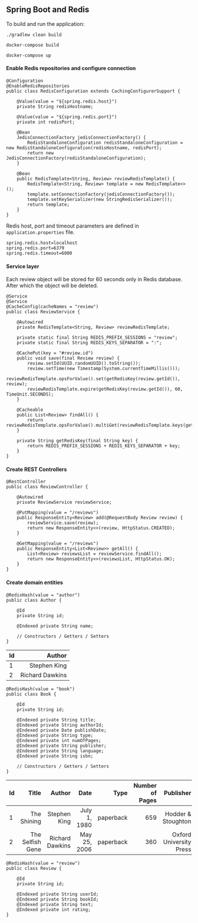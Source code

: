 ## Spring Boot and Redis

To build and run the application: 

`./gradlew clean build`

`docker-compose build`

`docker-compose up`

#### Enable Redis repositories and configure connection

```
@Configuration
@EnableRedisRepositories
public class RedisConfiguration extends CachingConfigurerSupport {

    @Value(value = "${spring.redis.host}")
    private String redisHostname;

    @Value(value = "${spring.redis.port}")
    private int redisPort;

    @Bean
    JedisConnectionFactory jedisConnectionFactory() {
        RedisStandaloneConfiguration redisStandaloneConfiguration = new RedisStandaloneConfiguration(redisHostname, redisPort);
        return new JedisConnectionFactory(redisStandaloneConfiguration);
    }

    @Bean
    public RedisTemplate<String, Review> reviewRedisTemplate() {
        RedisTemplate<String, Review> template = new RedisTemplate<>();
        template.setConnectionFactory(jedisConnectionFactory());
        template.setKeySerializer(new StringRedisSerializer());
        return template;
    }
}
```

Redis host, port and timeout parameters are defined in `application.properties` file.

```
spring.redis.host=localhost
spring.redis.port=6379
spring.redis.timeout=6000
```

#### Service layer

Each review object will be stored for 60 seconds only in Redis database. After which the 
object will be deleted.

```
@Service
@Service
@CacheConfig(cacheNames = "review")
public class ReviewService {

    @Autowired
    private RedisTemplate<String, Review> reviewRedisTemplate;

    private static final String REDIS_PREFIX_SESSIONS = "review";
    private static final String REDIS_KEYS_SEPARATOR = ":";

    @CachePut(key = "#review.id")
    public void save(final Review review) {
        review.setId(UUID.randomUUID().toString());
        review.setTime(new Timestamp(System.currentTimeMillis()));
        reviewRedisTemplate.opsForValue().set(getRedisKey(review.getId()), review);
        reviewRedisTemplate.expire(getRedisKey(review.getId()), 60, TimeUnit.SECONDS);
    }

    @Cacheable
    public List<Review> findAll() {
        return reviewRedisTemplate.opsForValue().multiGet(reviewRedisTemplate.keys(getRedisKey("*")));
    }

    private String getRedisKey(final String key) {
        return REDIS_PREFIX_SESSIONS + REDIS_KEYS_SEPARATOR + key;
    }
}
```

#### Create REST Controllers

```
@RestController
public class ReviewController {

    @Autowired
    private ReviewService reviewService;

    @PutMapping(value = "/reviews")
    public ResponseEntity<Review> add(@RequestBody Review review) {
        reviewService.save(review);
        return new ResponseEntity<>(review, HttpStatus.CREATED);
    }

    @GetMapping(value = "/reviews")
    public ResponseEntity<List<Review>> getAll() {
        List<Review> reviewsList = reviewService.findAll();
        return new ResponseEntity<>(reviewsList, HttpStatus.OK);
    }
}
```

#### Create domain entities

```
@RedisHash(value = "author")
public class Author {

    @Id
    private String id;

    @Indexed private String name;

    // Constructors / Getters / Setters
}
```

| Id    | Author            |                  
| ----- | -----------------:|       
| 1     | Stephen King      |       
| 2     | Richard Dawkins   |

```
@RedisHash(value = "book")
public class Book {

    @Id
    private String id;

    @Indexed private String title;
    @Indexed private String authorId;
    @Indexed private Date publishDate;
    @Indexed private String type;
    @Indexed private int numOfPages;
    @Indexed private String publisher;
    @Indexed private String language;
    @Indexed private String isbn;

    // Constructors / Getters / Setters
}
```

| Id    | Title             | Author            | Date              | Type          | Number of Pages   | Publisher                 | Language      | ISBN              |                   
| ----- | -----------------:| -----------------:| -----------------:| -------------:| -----------------:| -------------------------:| -------------:| -----------------:|         
| 1     | The Shining       | Stephen King      | July 1, 1980      | paperback     | 659               | Hodder & Stoughton        | English       | 9780450040184     |        
| 2     | The Selfish Gene  | Richard Dawkins   | May 25, 2006      | paperback     | 360               | Oxford University Press   | English       | 9780199291151     |

```
@RedisHash(value = "review")
public class Review {

    @Id
    private String id;

    @Indexed private String userId;
    @Indexed private String bookId;
    @Indexed private String text;
    @Indexed private int rating;
}
```